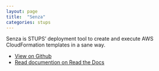 ```yaml
---
layout: page
title:  "Senza"
categories: stups
---
```


Senza is STUPS’ deployment tool to create and execute AWS CloudFormation templates in a sane way.

* [View on Github](https://github.com/zalando-stups/senza)
* [Read documention on Read the Docs](https://stups.readthedocs.org/en/latest/components/senza.html)
